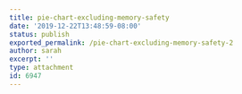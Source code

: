 ```yaml
---
title: pie-chart-excluding-memory-safety
date: '2019-12-22T13:48:59-08:00'
status: publish
exported_permalink: /pie-chart-excluding-memory-safety-2
author: sarah
excerpt: ''
type: attachment
id: 6947
---
```

<!DOCTYPE html PUBLIC "-//W3C//DTD HTML 4.0 Transitional//EN" "http://www.w3.org/TR/REC-html40/loose.dtd">
<?xml encoding="UTF-8">
